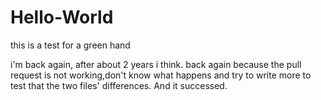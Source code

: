# Hello-World
this is a test for a green hand

  i'm back again,
  after about  2 years i think.
  back again because the pull request is not working,don't know what happens and try to write more to test that the two files' differences.
  And it successed.
